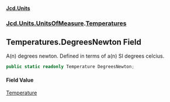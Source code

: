 #### [Jcd.Units](index.md 'index')
### [Jcd.Units.UnitsOfMeasure](Jcd.Units.UnitsOfMeasure.md 'Jcd.Units.UnitsOfMeasure').[Temperatures](Jcd.Units.UnitsOfMeasure.Temperatures.md 'Jcd.Units.UnitsOfMeasure.Temperatures')

## Temperatures.DegreesNewton Field

A(n) degrees newton. Defined in terms of a(n) SI degrees celcius.

```csharp
public static readonly Temperature DegreesNewton;
```

#### Field Value
[Temperature](Jcd.Units.UnitTypes.Temperature.md 'Jcd.Units.UnitTypes.Temperature')